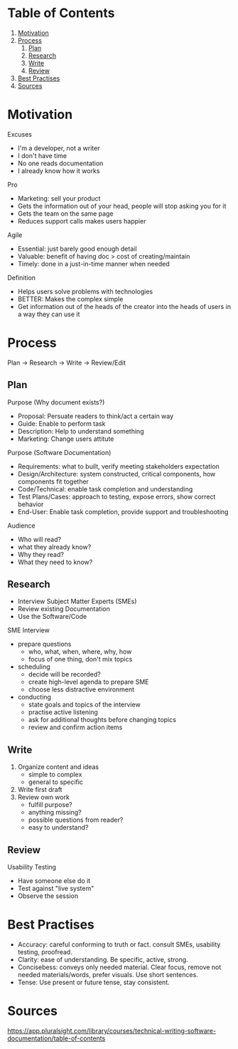 # Table of Contents

1. [Motivation](#motivation)
1. [Process](#process)
   1. [Plan](#plan)
   1. [Research](#research)
   1. [Write](#write)
   1. [Review](#review)
1. [Best Practises](#best-practises)
1. [Sources](#sources)

# Motivation

Excuses
* I'm a developer, not a writer
* I don't have time
* No one reads documentation
* I already know how it works

Pro
* Marketing: sell your product
* Gets the information out of your head, people will stop asking you for it
* Gets the team on the same page
* Reduces support calls makes users happier

Agile
* Essential: just barely good enough detail
* Valuable: benefit of having doc > cost of creating/maintain
* Timely: done in a just-in-time manner when needed

Definition
* Helps users solve problems with technologies
* BETTER: Makes the complex simple
* Get information out of the heads of the creator into the heads of users in a way they can use it

# Process

Plan -> Research -> Write -> Review/Edit

## Plan

Purpose (Why document exists?)
* Proposal: Persuate readers to think/act a certain way
* Guide: Enable to perform task
* Description: Help to understand something
* Marketing: Change users attitute

Purpose (Software Documentation)
* Requirements: what to built, verify meeting stakeholders expectation
* Design/Architecture: system constructed, critical components, how components fit together
* Code/Technical: enable task completion and understanding
* Test Plans/Cases: approach to testing, expose errors, show correct behavior
* End-User: Enable task completion, provide support and troubleshooting

Audience
* Who will read?
* what they already know?
* Why they read?
* What they need to know?

## Research

* Interview Subject Matter Experts (SMEs)
* Review existing Documentation
* Use the Software/Code

SME Interview
* prepare questions
  * who, what, when, where, why, how
  * focus of one thing, don't mix topics
* scheduling
  * decide will be recorded?
  * create high-level agenda to prepare SME
  * choose less distractive environment
* conducting
  * state goals and topics of the interview
  * practise active listening
  * ask for additional thoughts before changing topics
  * review and confirm action items

## Write

1. Organize content and ideas
   * simple to complex
   * general to specific
2. Write first draft
3. Review own work
   * fulfill purpose?
   * anything missing?
   * possible questions from reader?
   * easy to understand?

## Review

Usability Testing
* Have someone else do it
* Test against "live system"
* Observe the session

# Best Practises

* Accuracy: careful conforming to truth or fact. consult SMEs, usability testing, proofread.
* Clarity: ease of understanding. Be specific, active, strong.
* Concisebess: conveys only needed material. Clear focus, remove not needed materials/words, prefer visuals. Use short sentences.
* Tense: Use present or future tense, stay consistent.

# Sources

https://app.pluralsight.com/library/courses/technical-writing-software-documentation/table-of-contents
